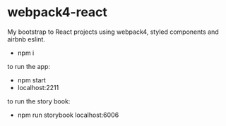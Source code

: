 # webpack4-react
My bootstrap to React projects using webpack4, styled components and airbnb eslint.

- npm i

to run the app:
- npm start
- localhost:2211

to run the story book:
- npm run storybook
localhost:6006
